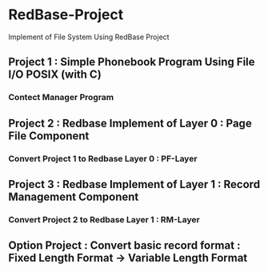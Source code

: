 # RedBase-Project
Implement of File System Using RedBase Project

## Project 1 : Simple Phonebook Program Using File I/O POSIX (with C)
### Contect Manager Program

## Project 2 : Redbase Implement of Layer 0 : Page File Component
### Convert Project 1 to Redbase Layer 0 : PF-Layer

## Project 3 : Redbase Implement of Layer 1 : Record Management Component
### Convert Project 2 to Redbase Layer 1 : RM-Layer

## Option Project : Convert basic record format : Fixed Length Format -> Variable Length Format
